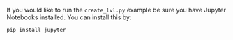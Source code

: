 If you would like to run the `create_lvl.py` example be sure you have Jupyter
Notebooks installed. You can install this by:
```
pip install jupyter
```
